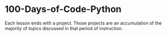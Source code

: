 # 100-Days-of-Code-Python
Each lesson ends with a project. Those projects are an accumulation of the majority of topics discussed in that period of instruction. 
